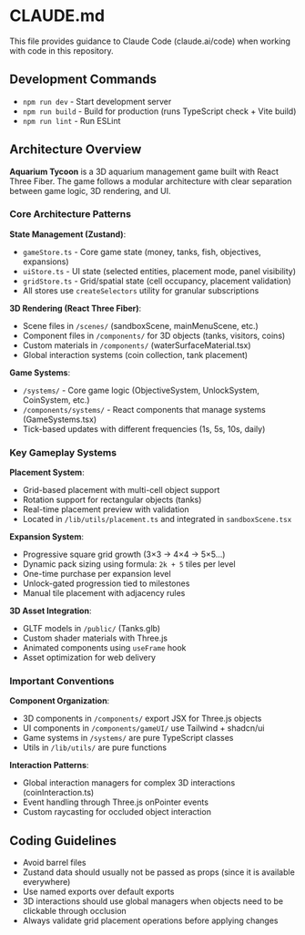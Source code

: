 # CLAUDE.md

This file provides guidance to Claude Code (claude.ai/code) when working with code in this repository.

## Development Commands

- `npm run dev` - Start development server
- `npm run build` - Build for production (runs TypeScript check + Vite build)
- `npm run lint` - Run ESLint

## Architecture Overview

**Aquarium Tycoon** is a 3D aquarium management game built with React Three Fiber. The game follows a modular architecture with clear separation between game logic, 3D rendering, and UI.

### Core Architecture Patterns

**State Management (Zustand)**:
- `gameStore.ts` - Core game state (money, tanks, fish, objectives, expansions)
- `uiStore.ts` - UI state (selected entities, placement mode, panel visibility)  
- `gridStore.ts` - Grid/spatial state (cell occupancy, placement validation)
- All stores use `createSelectors` utility for granular subscriptions

**3D Rendering (React Three Fiber)**:
- Scene files in `/scenes/` (sandboxScene, mainMenuScene, etc.)
- Component files in `/components/` for 3D objects (tanks, visitors, coins)
- Custom materials in `/components/` (waterSurfaceMaterial.tsx)
- Global interaction systems (coin collection, tank placement)

**Game Systems**:
- `/systems/` - Core game logic (ObjectiveSystem, UnlockSystem, CoinSystem, etc.)
- `/components/systems/` - React components that manage systems (GameSystems.tsx)
- Tick-based updates with different frequencies (1s, 5s, 10s, daily)

### Key Gameplay Systems

**Placement System**:
- Grid-based placement with multi-cell object support
- Rotation support for rectangular objects (tanks)
- Real-time placement preview with validation
- Located in `/lib/utils/placement.ts` and integrated in `sandboxScene.tsx`

**Expansion System**:
- Progressive square grid growth (3×3 → 4×4 → 5×5...)
- Dynamic pack sizing using formula: `2k + 5` tiles per level
- One-time purchase per expansion level
- Unlock-gated progression tied to milestones
- Manual tile placement with adjacency rules

**3D Asset Integration**:
- GLTF models in `/public/` (Tanks.glb)
- Custom shader materials with Three.js
- Animated components using `useFrame` hook
- Asset optimization for web delivery

### Important Conventions

**Component Organization**:
- 3D components in `/components/` export JSX for Three.js objects
- UI components in `/components/gameUI/` use Tailwind + shadcn/ui
- Game systems in `/systems/` are pure TypeScript classes
- Utils in `/lib/utils/` are pure functions

**Interaction Patterns**:
- Global interaction managers for complex 3D interactions (coinInteraction.ts)
- Event handling through Three.js onPointer events
- Custom raycasting for occluded object interaction

## Coding Guidelines

- Avoid barrel files
- Zustand data should usually not be passed as props (since it is available everywhere)
- Use named exports over default exports
- 3D interactions should use global managers when objects need to be clickable through occlusion
- Always validate grid placement operations before applying changes